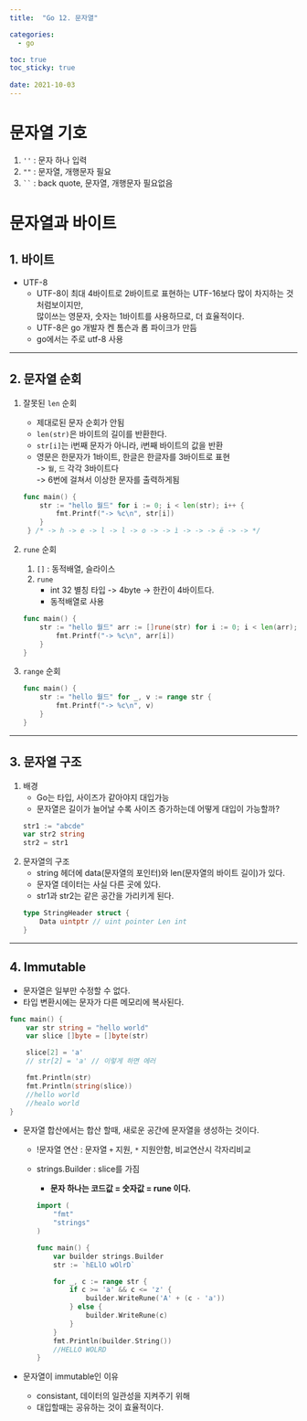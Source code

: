 ```yaml
---
title:  "Go 12. 문자열"

categories:
  - go

toc: true
toc_sticky: true
 
date: 2021-10-03
---
```


# 문자열 기호

1.  `''` : 문자 하나 입력
2.  `""` : 문자열, 개행문자 필요
3.  ` `` ` : back quote, 문자열, 개행문자 필요없음

# 문자열과 바이트

## 1. 바이트

-   UTF-8
    -   UTF-8이 최대 4바이트로 2바이트로 표현하는 UTF-16보다 많이 차지하는 것 처럼보이지만,  
        많이쓰는 영문자, 숫자는 1바이트를 사용하므로, 더 효율적이다.
    -   UTF-8은 go 개발자 켄 톰슨과 롭 파이크가 만듬
    -   go에서는 주로 utf-8 사용

---

## 2. 문자열 순회

1.  잘못된 `len` 순회
    -   제대로된 문자 순회가 안됨
    -   `len(str)`은 바이트의 길이를 반환한다.
    -   `str[i]`는 i번째 문자가 아니라, i번째 바이트의 값을 반환
    -   영문은 한문자가 1바이트, 한글은 한글자를 3바이트로 표현  
        \-> `월`, `드` 각각 3바이트다  
        \-> 6번에 걸쳐서 이상한 문자를 출력하게됨
    ```go
    func main() {
        str := "hello 월드" for i := 0; i < len(str); i++ {
            fmt.Printf("-> %c\n", str[i])
        }
     } /* -> h -> e -> l -> l -> o -> -> ì -> -> -> ë -> -> */
     ```

2.  `rune` 순회
    1.  `[]` : 동적배열, 슬라이스
    2.  `rune`
        -   int 32 별칭 타입 -> 4byte -> 한칸이 4바이트다.
        -   동적배열로 사용
    ```go
    func main() {
        str := "hello 월드" arr := []rune(str) for i := 0; i < len(arr); i++ {
            fmt.Printf("-> %c\n", arr[i])
        }
    }
    ```

3.  `range` 순회
    ```go
    func main() {
        str := "hello 월드" for _, v := range str {
            fmt.Printf("-> %c\n", v)
        }
    }
    ```    

---

## 3. 문자열 구조

1.  배경
    -   Go는 타입, 사이즈가 같아야지 대입가능
    -   문자열은 길이가 늘어날 수록 사이즈 증가하는데 어떻게 대입이 가능할까?
    ```go
    str1 := "abcde"
    var str2 string
    str2 = str1
    ```
2.  문자열의 구조
    -   string 헤더에 data(문자열의 포인터)와 len(문자열의 바이트 길이)가 있다.
    -   문자열 데이터는 사실 다른 곳에 있다.
    -   str1과 str2는 같은 공간을 가리키게 된다.
    ```go
    type StringHeader struct {
        Data uintptr // uint pointer Len int
    }
    ```

---

## 4. Immutable

-   문자열은 일부만 수정할 수 없다.
-   타입 변환시에는 문자가 다른 메모리에 복사된다.

```go
func main() {
    var str string = "hello world"
    var slice []byte = []byte(str)

    slice[2] = 'a'
    // str[2] = 'a' // 이렇게 하면 에러

    fmt.Println(str)
    fmt.Println(string(slice))
    //hello world
    //healo world
}
```

-   문자열 합산에서는 합산 할때, 새로운 공간에 문자열을 생성하는 것이다.
    -   !문자열 연산 : 문자열 `+` 지원, `*` 지원안함, 비교연산시 각자리비교
    -   strings.Builder : slice를 가짐
        
        -   **문자 하나는 코드값 = 숫자값 = rune 이다.**
        
        ```go
        import (
            "fmt"
            "strings"
        )
        
        func main() {
            var builder strings.Builder
            str := `hELlO wOlrD`
        
            for _, c := range str {
                if c >= 'a' && c <= 'z' {
                    builder.WriteRune('A' + (c - 'a'))
                } else {
                    builder.WriteRune(c)
                }
            }
            fmt.Println(builder.String())
            //HELLO WOLRD
        }
        ```
        
-   문자열이 immutable인 이유
    -   consistant, 데이터의 일관성을 지켜주기 위해
    -   대입할때는 공유하는 것이 효율적이다.